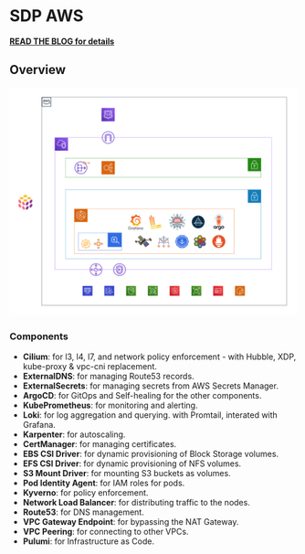 # SDP AWS

**[READ THE BLOG for details](https://audacioustux.com/A-comprehensive-roadmap-to-Kubernetes-on-AWS-08fd3b83ff5f4d968629c8b546fdb5aa?pvs=4)**

## Overview

![Ref Arch - Draft](misc/draft-reference-arch.svg)

### Components

- **Cilium**: for l3, l4, l7, and network policy enforcement - with Hubble, XDP, kube-proxy & vpc-cni replacement.
- **ExternalDNS**: for managing Route53 records.
- **ExternalSecrets**: for managing secrets from AWS Secrets Manager.
- **ArgoCD**: for GitOps and Self-healing for the other components.
- **KubePrometheus**: for monitoring and alerting.
- **Loki**: for log aggregation and querying. with Promtail, interated with Grafana.
- **Karpenter**: for autoscaling.
- **CertManager**: for managing certificates.
- **EBS CSI Driver**: for dynamic provisioning of Block Storage volumes.
- **EFS CSI Driver**: for dynamic provisioning of NFS volumes.
- **S3 Mount Driver**: for mounting S3 buckets as volumes.
- **Pod Identity Agent**: for IAM roles for pods.
- **Kyverno**: for policy enforcement.
- **Network Load Balancer**: for distributing traffic to the nodes.
- **Route53**: for DNS management.
- **VPC Gateway Endpoint**: for bypassing the NAT Gateway.
- **VPC Peering**: for connecting to other VPCs.
- **Pulumi**: for Infrastructure as Code.
